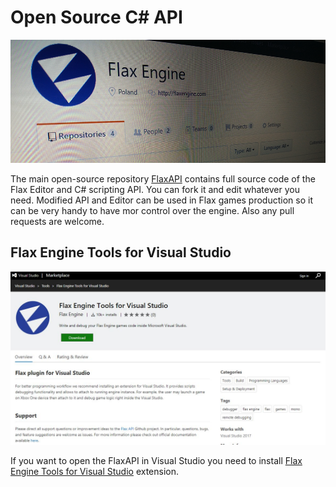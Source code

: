 # Open Source C# API

![FlaxAPI](media/repo-title.png)

The main open-source repository [FlaxAPI](https://github.com/FlaxEngine/FlaxAPI) contains full source code of the Flax Editor and C# scripting API. You can fork it and edit whatever you need. Modified API and Editor can be used in Flax games production so it can be very handy to have mor control over the engine. Also any pull requests are welcome.

## Flax Engine Tools for Visual Studio

![Flax Engine Tools for Visual Studio](../scripting/debugging/media/flax-vs.jpg)

If you want to open the FlaxAPI in Visual Studio you need to install [Flax Engine Tools for Visual Studio](https://marketplace.visualstudio.com/items?itemName=Flax.FlaxVS) extension.

